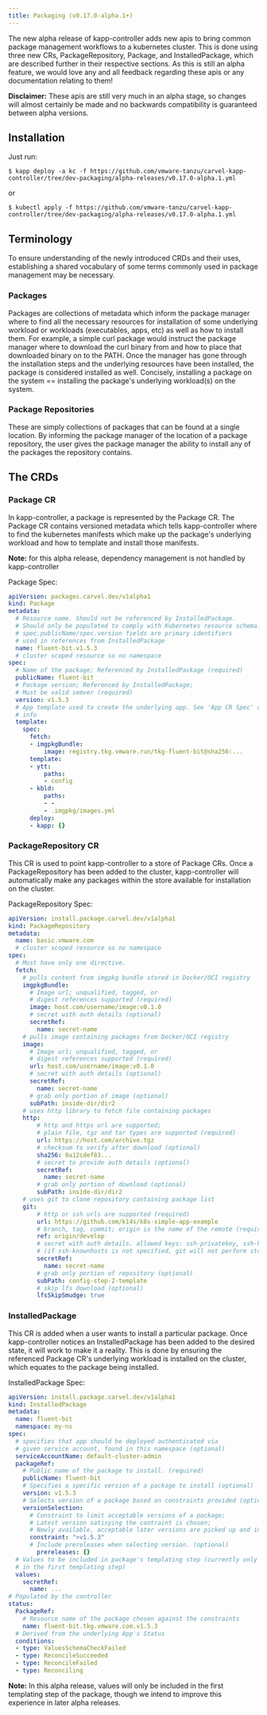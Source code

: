 ```yaml
---
title: Packaging (v0.17.0-alpha.1+)
---
```


The new alpha release of kapp-controller adds new apis to
bring common package management workflows to a kubernetes cluster.
This is done using three new CRs, PackageRepository, Package, and
InstalledPackage, which are described further in their respective sections.
As this is still an alpha feature, we would love any and all feedback regarding these
apis or any documentation relating to them!

**Disclaimer:** These apis are still very much in an alpha stage, so changes
will almost certainly be made and no backwards compatibility is guaranteed
between alpha versions.

## Installation

Just run:

```
$ kapp deploy -a kc -f https://github.com/vmware-tanzu/carvel-kapp-controller/tree/dev-packaging/alpha-releases/v0.17.0-alpha.1.yml
```

or

```
$ kubectl apply -f https://github.com/vmware-tanzu/carvel-kapp-controller/tree/dev-packaging/alpha-releases/v0.17.0-alpha.1.yml
```

## Terminology

To ensure understanding of the newly introduced CRDs and their uses,
establishing a shared vocabulary of some terms commonly used
in package management may be necessary.

### Packages
Packages are collections of metadata which inform the package manager
where to find all the necessary resources for installation of some underlying
workload or workloads (executables, apps, etc) as well as how to
install them. For example, a simple curl package would instruct the package
manager where to download the curl binary from and how to place that
downloaded binary on to the PATH. Once the manager has gone through the
installation steps and the underlying resources have been installed, the
package is considered installed as well. Concisely, installing a package on the
system == installing the package's underlying workload(s) on the system.

### Package Repositories
These are simply collections of packages that can be found at a single location.
By informing the package manager of the location of a package repository, the
user gives the package manager the ability to install any of the packages the
repository contains.

## The CRDs

### Package CR

In kapp-controller, a package is represented by the Package CR. The Package CR
contains versioned metadata which tells kapp-controller where to find the
kubernetes manifests which make up the package's underlying workload and how
to template and install those manifests.

**Note:** for this alpha release, dependency management is not handled by kapp-controller

Package Spec:

```yaml
apiVersion: packages.carvel.dev/v1alpha1
kind: Package
metadata:
  # Resource name. Should not be referenced by InstalledPackage.
  # Should only be populated to comply with Kubernetes resource schema.
  # spec.publicName/spec.version fields are primary identifiers
  # used in references from InstalledPackage
  name: fluent-bit.v1.5.3
  # cluster scoped resource so no namespace
spec:
  # Name of the package; Referenced by InstalledPackage (required)
  publicName: fluent-bit
  # Package version; Referenced by InstalledPackage;
  # Must be valid semver (required)
  version: v1.5.3
  # App template used to create the underlying app. See 'App CR Spec' docs for more
  # info
  template:
    spec:
      fetch:
      - imgpkgBundle:
          image: registry.tkg.vmware.run/tkg-fluent-bit@sha256:...
      template:
      - ytt:
          paths:
          - config
      - kbld:
          paths:
          - -
          - .imgpkg/images.yml
      deploy:
      - kapp: {}
```

### PackageRepository CR

This CR is used to point kapp-controller to a store of Package CRs. Once a
PackageRepository has been added to the cluster, kapp-controller will automatically
make any packages within the store available for installation on the cluster.

PackageRepository Spec:

```yaml
apiVersion: install.package.carvel.dev/v1alpha1
kind: PackageRepository
metadata:
  name: basic.vmware.com
  # cluster scoped resource so no namespace
spec:
  # Must have only one directive.
  fetch:
    # pulls content from imgpkg bundle stored in Docker/OCI registry
    imgpkgBundle:
      # Image url; unqualified, tagged, or
      # digest references supported (required)
      image: host.com/username/image:v0.1.0
      # secret with auth details (optional)
      secretRef:
        name: secret-name
    # pulls image containing packages from Docker/OCI registry
    image:
      # Image url; unqualified, tagged, or
      # digest references supported (required)
      url: host.com/username/image:v0.1.0
      # secret with auth details (optional)
      secretRef:
        name: secret-name
      # grab only portion of image (optional)
      subPath: inside-dir/dir2
    # uses http library to fetch file containing packages
    http:
        # http and https url are supported;
        # plain file, tgz and tar types are supported (required)
        url: https://host.com/archive.tgz
        # checksum to verify after download (optional)
        sha256: 0a12cdef83...
        # secret to provide auth details (optional)
        secretRef:
          name: secret-name
        # grab only portion of download (optional)
        subPath: inside-dir/dir2
    # uses git to clone repository containing package list
    git:
        # http or ssh urls are supported (required)
        url: https://github.com/k14s/k8s-simple-app-example
        # branch, tag, commit; origin is the name of the remote (required)
        ref: origin/develop
        # secret with auth details. allowed keys: ssh-privatekey, ssh-knownhosts, username, password (optional)
        # (if ssh-knownhosts is not specified, git will not perform strict host checking)
        secretRef:
          name: secret-name
        # grab only portion of repository (optional)
        subPath: config-step-2-template
        # skip lfs download (optional)
        lfsSkipSmudge: true
```
### InstalledPackage

This CR is added when a user wants to install a particular package.
Once kapp-controller notices an InstalledPackage has been added to the
desired state, it will work to make it a reality. This is done by ensuring the
referenced Package CR's underlying workload is installed on the cluster,
which equates to the package being installed.

InstalledPackage Spec:
```yaml
apiVersion: install.package.carvel.dev/v1alpha1
kind: InstalledPackage
metadata:
  name: fluent-bit
  namespace: my-ns
spec:
  # specifies that app should be deployed authenticated via
  # given service account, found in this namespace (optional)
  serviceAccountName: default-cluster-admin
  packageRef:
    # Public name of the package to install. (required)
    publicName: fluent-bit
    # Specifies a specific version of a package to install (optional)
    version: v1.5.3
    # Selects version of a package based on constraints provided (optional)
    versionSelection:
      # Constraint to limit acceptable versions of a package;
      # Latest version satisying the contraint is chosen;
      # Newly available, acceptable later versions are picked up and installed automatically. (optional)
      constraint: ">v1.5.3"
      # Include prereleases when selecting version. (optional)
	    prereleases: {}
  # Values to be included in package's templating step (currently only included
  # in the first templating step)
  values:
    secretRef:
      name: ...
# Populated by the controller
status:
  PackageRef:
    # Resource name of the package chosen against the constraints
    name: fluent-bit.tkg.vmware.com.v1.5.3
  # Derived from the underlying App's Status
  conditions:
  - type: ValuesSchemaCheckFailed
  - type: ReconcileSucceeded
  - type: ReconcileFailed
  - type: Reconciling
```

**Note:** In this alpha release, values will only be included in the first
templating step of the package, though we intend to improve this experience in
later alpha releases.

